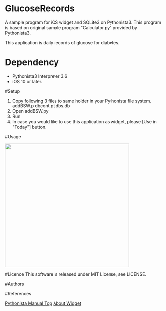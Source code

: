 # GlucoseRecords
A sample program for iOS widget and SQLite3 on Pythonista3. This program is based on original sample program "Calculator.py" provided by Pythonista3.  
  
  This application is daily records of glucose for diabetes.

# Dependency
* Pythonista3 Interpreter 3.6
* iOS 10 or later.

#Setup
1. Copy following 3 files to same holder in your Pythonista file system.  addBSW.p dbcont.pt dbs.db
2. Open addBSW.py
3. Run
4. In case you would like to use this application as widget, please [Use in "Today"] button.

#Usage  

<img src="http://i-gallop.luna.weblife.me/images/GlucoseRecords/GlucoseRD.PNG" width="400px">  


#Licence
This software is released under MIT License, see LICENSE.

#Authors

#References  

[Pythonista Manual Top](http://omz-software.com/pythonista/docs/)
[About Widget](http://omz-software.com/pythonista/docs/ios/pythonista.html)